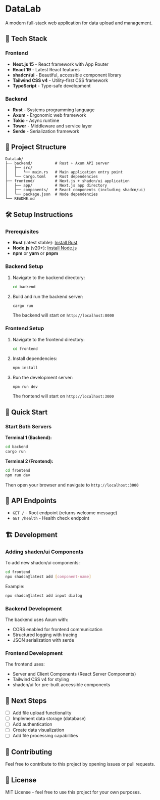 # DataLab

A modern full-stack web application for data upload and management.

## 🚀 Tech Stack

### Frontend
- **Next.js 15** - React framework with App Router
- **React 19** - Latest React features
- **shadcn/ui** - Beautiful, accessible component library
- **Tailwind CSS v4** - Utility-first CSS framework
- **TypeScript** - Type-safe development

### Backend
- **Rust** - Systems programming language
- **Axum** - Ergonomic web framework
- **Tokio** - Async runtime
- **Tower** - Middleware and service layer
- **Serde** - Serialization framework

## 📁 Project Structure

```
DataLab/
├── backend/          # Rust + Axum API server
│   ├── src/
│   │   └── main.rs   # Main application entry point
│   └── Cargo.toml    # Rust dependencies
├── frontend/         # Next.js + shadcn/ui application
│   ├── app/          # Next.js app directory
│   ├── components/   # React components (including shadcn/ui)
│   └── package.json  # Node dependencies
└── README.md
```

## 🛠️ Setup Instructions

### Prerequisites

- **Rust** (latest stable): [Install Rust](https://rustup.rs/)
- **Node.js** (v20+): [Install Node.js](https://nodejs.org/)
- **npm** or **yarn** or **pnpm**

### Backend Setup

1. Navigate to the backend directory:
   ```bash
   cd backend
   ```

2. Build and run the backend server:
   ```bash
   cargo run
   ```

   The backend will start on `http://localhost:8000`

### Frontend Setup

1. Navigate to the frontend directory:
   ```bash
   cd frontend
   ```

2. Install dependencies:
   ```bash
   npm install
   ```

3. Run the development server:
   ```bash
   npm run dev
   ```

   The frontend will start on `http://localhost:3000`

## 🎯 Quick Start

### Start Both Servers

**Terminal 1 (Backend):**
```bash
cd backend
cargo run
```

**Terminal 2 (Frontend):**
```bash
cd frontend
npm run dev
```

Then open your browser and navigate to `http://localhost:3000`

## 📡 API Endpoints

- `GET /` - Root endpoint (returns welcome message)
- `GET /health` - Health check endpoint

## 🏗️ Development

### Adding shadcn/ui Components

To add new shadcn/ui components:
```bash
cd frontend
npx shadcn@latest add [component-name]
```

Example:
```bash
npx shadcn@latest add input dialog
```

### Backend Development

The backend uses Axum with:
- CORS enabled for frontend communication
- Structured logging with tracing
- JSON serialization with serde

### Frontend Development

The frontend uses:
- Server and Client Components (React Server Components)
- Tailwind CSS v4 for styling
- shadcn/ui for pre-built accessible components

## 📝 Next Steps

- [ ] Add file upload functionality
- [ ] Implement data storage (database)
- [ ] Add authentication
- [ ] Create data visualization
- [ ] Add file processing capabilities

## 🤝 Contributing

Feel free to contribute to this project by opening issues or pull requests.

## 📄 License

MIT License - feel free to use this project for your own purposes.
